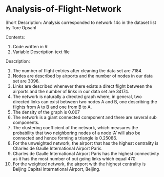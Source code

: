 # Analysis-of-Flight-Network
Short Description:
Analysis corresponded to network 14c in the dataset list by Tore Opsahl

Contents:
1) Code written in R
2) Variable Description text file

Description:

1) The number of flight entries after cleaning the data set are 7184.
2) Nodes are described by  airports  and the number of nodes in our data set are 3096.
3) Links are described whenever there exists a direct flight between the airports and the number of links in our data set  are 34174.
4) The network is naturally a directed graph where, in general, two directed links can exist between two nodes A and B, one describing the flights from A to B and one from B to A. 
5) The density of the graph is  0.007
6) The network is a giant connected component and there are several sub components.
7) The clustering coefficient of the network, which measures the probability that two neighboring nodes of a node ‘A’ will also be connected and hence forming a triangle is 0.25086.
8) For the unweighted network, the airport that has the highest centrality is Charles de Gaulle International Airport Paris.
9) Charles de Gaulle International Airport Paris has the highest connectivity as it has the most number of out going links which equal 470.
10) For the weighted network, the airport with the highest centrality is Beijing Capital International Airport, Beijing.

